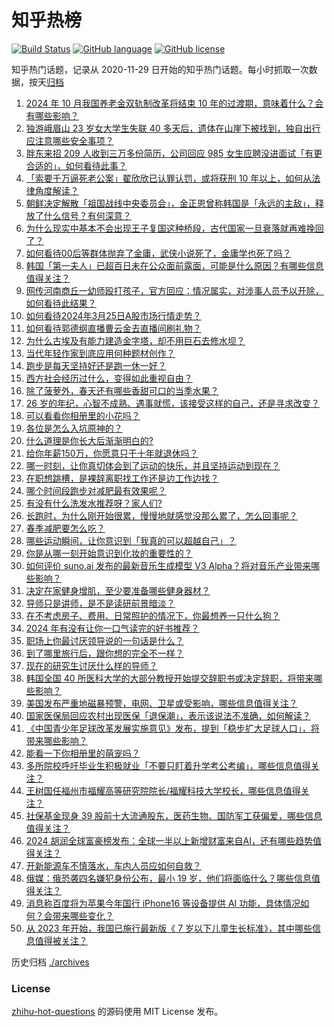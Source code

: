 # 知乎热榜
[![Build Status](https://github.com/ToWeLong/zhihu-hot-questions/workflows/CI/badge.svg)](https://github.com/ToWeLong/zhihu-hot-questions/actions)
[![GitHub language](https://img.shields.io/badge/language-golang-orange.svg)](https://golang.org/)
[![GitHub license](https://img.shields.io/github/license/ToWeLong/zhihu-hot-questions)](https://github.com/ToWeLong/zhihu-hot-questions/blob/main/LICENSE)

知乎热门话题，记录从 2020-11-29 日开始的知乎热门话题。每小时抓取一次数据，按天[归档](./archives)

<!-- BEGIN -->

1. [2024 年 10 月我国养老金双轨制改革将结束 10 年的过渡期，意味着什么？会有哪些影响？](https://www.zhihu.com/question/650009763)
1. [独游峨眉山 23 岁女大学生失联 40 多天后，遗体在山崖下被找到，独自出行应注意哪些安全事项？](https://www.zhihu.com/question/650007403)
1. [胖东来招 209 人收到三万多份简历，公司回应 985 女生应聘没进面试「有更合适的」，如何看待此事？](https://www.zhihu.com/question/650027422)
1. [「索要千万逼死老公案」翟欣欣已认罪认罚，或将获刑 10 年以上，如何从法律角度解读？](https://www.zhihu.com/question/650085312)
1. [朝鲜决定解散「祖国战线中央委员会」，金正恩曾称韩国是「永远的主敌」，释放了什么信号？有何深意？](https://www.zhihu.com/question/650080766)
1. [为什么现实中基本不会出现王子复国这种桥段，古代国家一旦衰落就再难挽回了？](https://www.zhihu.com/question/649928174)
1. [如何看待00后等群体抛弃了金庸，武侠小说死了，金庸学也死了吗？](https://www.zhihu.com/question/649530914)
1. [韩国「第一夫人」已超百日未在公众面前露面，可能是什么原因？有哪些信息值得关注？](https://www.zhihu.com/question/650054515)
1. [网传河南商丘一幼师殴打孩子，官方回应：情况属实，对涉事人员予以开除，如何看待此结果？](https://www.zhihu.com/question/650062276)
1. [如何看待2024年3月25日A股市场行情走势？](https://www.zhihu.com/question/648681372)
1. [如何看待郭德纲直播曹云金去直播间刷礼物？](https://www.zhihu.com/question/650008560)
1. [为什么古埃及有能力建造金字塔，却不用巨石去修水坝？](https://www.zhihu.com/question/649958750)
1. [当代年轻作家到底应用何种题材创作？](https://www.zhihu.com/question/614798729)
1. [跑步是每天坚持好还是跑一休一好？](https://www.zhihu.com/question/649938333)
1. [西方社会经历过什么，变得如此重视自由？](https://www.zhihu.com/question/378034857)
1. [除了菠萝外，春天还有哪些香甜可口的当季水果？](https://www.zhihu.com/question/645242891)
1. [26 岁的年纪，心智不成熟、遇事就慌，该接受这样的自己，还是寻求改变？](https://www.zhihu.com/question/649790832)
1. [可以看看你相册里的小花吗？](https://www.zhihu.com/question/648604053)
1. [各位是怎么入坑原神的？](https://www.zhihu.com/question/640728925)
1. [什么道理是你长大后渐渐明白的?](https://www.zhihu.com/question/644054578)
1. [给你年薪150万，你愿意只干十年就退休吗？](https://www.zhihu.com/question/649825967)
1. [哪一时刻，让你真切体会到了运动的快乐，并且坚持运动到现在？](https://www.zhihu.com/question/647590430)
1. [在职想跳槽，是裸辞离职找工作还是边工作边找？](https://www.zhihu.com/question/649093015)
1. [哪个时间段跑步对减肥最有效果呢？](https://www.zhihu.com/question/649928042)
1. [有没有什么洗发水推荐呀？家人们?](https://www.zhihu.com/question/647415961)
1. [长跑时，为什么刚开始很累，慢慢地就感觉没那么累了，怎么回事呢？](https://www.zhihu.com/question/648676955)
1. [春季减肥要怎么吃？](https://www.zhihu.com/question/649089202)
1. [哪些运动瞬间，让你意识到「我真的可以超越自己」？](https://www.zhihu.com/question/649218941)
1. [你是从哪一刻开始意识到化妆的重要性的？](https://www.zhihu.com/question/648423055)
1. [如何评价 suno.ai 发布的最新音乐生成模型 V3 Alpha？将对音乐产业带来哪些影响？](https://www.zhihu.com/question/648126278)
1. [决定在家健身增肌，至少要准备哪些健身器材？](https://www.zhihu.com/question/648061284)
1. [导师只是讲师，是不是读研前景暗淡？](https://www.zhihu.com/question/648224227)
1. [在不考虑房子、费用、日常照护的情况下，你最想养一只什么狗？](https://www.zhihu.com/question/648060149)
1. [2024 年有没有让你一口气读完的好书推荐？](https://www.zhihu.com/question/649325744)
1. [职场上你最讨厌领导说的一句话是什么？](https://www.zhihu.com/question/649156445)
1. [到了哪里旅行后，跟你想的完全不一样？](https://www.zhihu.com/question/647003579)
1. [现在的研究生讨厌什么样的导师？](https://www.zhihu.com/question/648224327)
1. [韩国全国 40 所医科大学的大部分教授开始提交辞职书或决定辞职，将带来哪些影响？](https://www.zhihu.com/question/650049447)
1. [美国发布严重地磁暴预警，电网、卫星或受影响，哪些信息值得关注？](https://www.zhihu.com/question/650057114)
1. [国家医保局回应农村出现医保「退保潮」，表示该说法不准确，如何解读？](https://www.zhihu.com/question/650011379)
1. [《中国青少年足球改革发展实施意见》发布，提到「稳步扩大足球人口」，将带来哪些影响？](https://www.zhihu.com/question/650090771)
1. [能看一下你相册里的萌宠吗？](https://www.zhihu.com/question/648883660)
1. [多所院校呼吁毕业生积极就业「不要只盯着升学考公考编」，哪些信息值得关注？](https://www.zhihu.com/question/650084460)
1. [王树国任福州市福耀高等研究院院长/福耀科技大学校长，哪些信息值得关注？](https://www.zhihu.com/question/650096123)
1. [社保基金现身 39 股前十大流通股东，医药生物、国防军工获偏爱，哪些信息值得关注？](https://www.zhihu.com/question/650084605)
1. [2024 胡润全球富豪榜发布：全球一半以上新增财富来自AI，还有哪些趋势值得关注？](https://www.zhihu.com/question/650082177)
1. [开新能源车不慎落水，车内人员应如何自救？](https://www.zhihu.com/question/649171412)
1. [俄媒：俄恐袭四名嫌犯身份公布，最小 19 岁，他们将面临什么？哪些信息值得关注？](https://www.zhihu.com/question/650039342)
1. [消息称百度将为苹果今年国行 iPhone16 等设备提供 AI 功能，具体情况如何？会带来哪些变化？](https://www.zhihu.com/question/650038277)
1. [从 2023 年开始，我国已施行最新版《 7 岁以下儿童生长标准》，其中哪些信息值得被关注？](https://www.zhihu.com/question/650008186)

<!-- END -->

历史归档 [./archives](./archives)


### License
[zhihu-hot-questions](https://github.com/towelong/zhihu-hot-questions) 的源码使用 MIT License 发布。